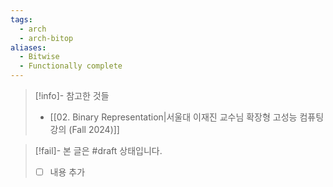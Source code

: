 ```yaml
---
tags:
  - arch
  - arch-bitop
aliases:
  - Bitwise
  - Functionally complete
---
```

> [!info]- 참고한 것들
> - [[02.  Binary Representation|서울대 이재진 교수님 확장형 고성능 컴퓨팅 강의 (Fall 2024)]]

> [!fail]- 본 글은 #draft 상태입니다.
> - [ ] 내용 추가